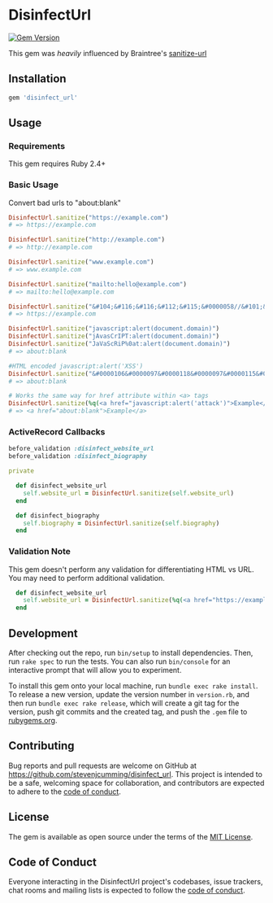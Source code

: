 # DisinfectUrl

[![Gem Version](https://badge.fury.io/rb/disinfect_url.svg)](https://badge.fury.io/rb/disinfect_url)

This gem was _heavily_ influenced by Braintree's [sanitize-url](https://github.com/braintree/sanitize-url/tree/main)

## Installation

```ruby
gem 'disinfect_url'
```

## Usage

### Requirements

This gem requires Ruby 2.4+

### Basic Usage

Convert bad urls to "about:blank"

```ruby
DisinfectUrl.sanitize("https://example.com")
# => https://example.com

DisinfectUrl.sanitize("http://example.com")
# => http://example.com

DisinfectUrl.sanitize("www.example.com")
# => www.example.com

DisinfectUrl.sanitize("mailto:hello@example.com")
# => mailto:hello@example.com

DisinfectUrl.sanitize("&#104;&#116;&#116;&#112;&#115;&#0000058//&#101;&#120;&#97;&#109;&#112;&#108;&#101;&#46;&#99;&#111;&#109;")
# => https://example.com

DisinfectUrl.sanitize("javascript:alert(document.domain)")
DisinfectUrl.sanitize("jAvasCrIPT:alert(document.domain)")
DisinfectUrl.sanitize("JaVaScRiP%0at:alert(document.domain)")
# => about:blank

#HTML encoded javascript:alert('XSS')
DisinfectUrl.sanitize("&#0000106&#0000097&#0000118&#0000097&#0000115&#0000099&#0000114&#0000105&#0000112&#0000116&#0000058&#0000097&#0000108&#0000101&#0000114&#0000116&#0000040&#0000039&#0000088&#0000083&#0000083&#0000039&#0000041")
# => about:blank

# Works the same way for href attribute within <a> tags
DisinfectUrl.sanitize(%q(<a href="javascript:alert('attack')">Example</a>))
# => <a href="about:blank">Example</a>
```

### ActiveRecord Callbacks

```ruby
before_validation :disinfect_website_url
before_validation :disinfect_biography

private

  def disinfect_website_url
    self.website_url = DisinfectUrl.sanitize(self.website_url)
  end

  def disinfect_biography
    self.biography = DisinfectUrl.sanitize(self.biography)
  end
```

### Validation Note

This gem doesn't perform any validation for differentiating HTML vs URL. You may need to perform additional validation.

```ruby
  def disinfect_website_url
    self.website_url = DisinfectUrl.sanitize(%q(<a href="https://example.com">Example</a>))
  end
```

## Development

After checking out the repo, run `bin/setup` to install dependencies. Then, run `rake spec` to run the tests. You can also run `bin/console` for an interactive prompt that will allow you to experiment.

To install this gem onto your local machine, run `bundle exec rake install`. To release a new version, update the version number in `version.rb`, and then run `bundle exec rake release`, which will create a git tag for the version, push git commits and the created tag, and push the `.gem` file to [rubygems.org](https://rubygems.org).

## Contributing

Bug reports and pull requests are welcome on GitHub at https://github.com/stevenjcumming/disinfect_url. This project is intended to be a safe, welcoming space for collaboration, and contributors are expected to adhere to the [code of conduct](https://github.com/stevenjcumming/disinfect_url/blob/main/CODE_OF_CONDUCT.md).

## License

The gem is available as open source under the terms of the [MIT License](https://opensource.org/licenses/MIT).

## Code of Conduct

Everyone interacting in the DisinfectUrl project's codebases, issue trackers, chat rooms and mailing lists is expected to follow the [code of conduct](https://github.com/stevenjcumming/disinfect_url/blob/main/CODE_OF_CONDUCT.md).
